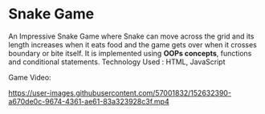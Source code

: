 # Snake Game

An Impressive Snake Game where Snake can move across the grid and its length increases when it eats food and the game gets over when it crosses boundary or bite itself.
It is implemented using **OOPs concepts**, functions and conditional statements.
Technology Used : HTML, JavaScript

Game Video:



https://user-images.githubusercontent.com/57001832/152632390-a670de0c-9674-4361-ae61-83a323928c3f.mp4

